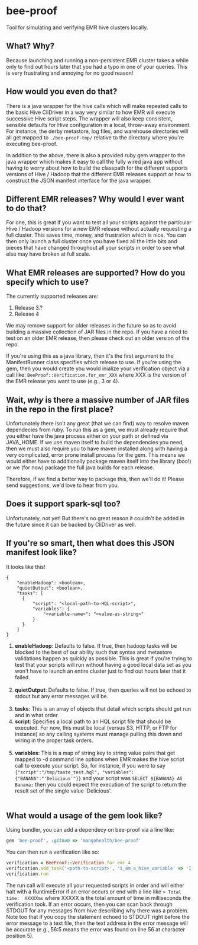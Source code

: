 # bee-proof
Tool for simulating and verifying EMR hive clusters locally.

## What? Why?
Because launching and running a non-persistent EMR cluster takes a while only to find out hours later that you had a typo in one of your queries.  This is very frustrating and annoying for no good reason!

## How would you even do that?
There is a java wrapper for the hive calls which will make repeated calls to the basic Hive CliDriver in a way very similar to how EMR will execute successive Hive script steps.  The wrapper will also keep consistent, sensible defaults for Hive configuration in a local, throw-away environment.  For instance, the derby metastore, log files, and warehouse directories will all get mapped to `./bee-proof-tmp/` relative to the directory where you're executing bee-proof.

In addition to the above, there is also a provided ruby gem wrapper to the java wrapper which makes it easy to call the fully wired java app without having to worry about how to build the classpath for the different supports versions of Hive / Hadoop that the different EMR releases support or how to construct the JSON manifest interface for the java wrapper.

## Different EMR releases?  Why would I ever want to do that?
For one, this is great if you want to test all your scripts against the particular Hive / Hadoop versions for a new EMR release without actually requesting a full cluster.  This saves time, money, and frustration which is nice.  You can then only launch a full cluster once you have fixed all the little bits and pieces that have changed throughout all your scripts in order to see what else may have broken at full scale.

## What EMR releases are supported? How do you specify which to use?
The currently supported releases are:

1. Release 3.?
2. Release 4

We may remove support for older releases in the future so as to avoid building a massive collection of JAR files in the repo.  If you have a need to test on an older EMR release, then please check out an older version of the repo.

If you're using this as a java library, then it's the first argument to the ManifestRunner class specifies which release to use.  If you're using the gem, then you would create you would inialize your verification object via a call like:  `BeeProof::Verification.for_emr_XXX` where XXX is the version of the EMR release you want to use (e.g., 3 or 4).

## Wait, *why* is there a massive number of JAR files in the repo in the first place?
Unfortunately there isn't any great (that we can find) way to resolve maven dependecies from ruby.  To run this as a gem, we must already require that you either have the java process either on your path or defined via JAVA_HOME.  If we use maven itself to build the dependencies you need, then we must also require you to have maven installed along with having a very complicated, error prone install process for the gem.  This means we would either have to additionally package maven itself into the library (boo!) or we (for now) package the full java builds for each release.

Therefore, if we find a better way to package this, then we'll do it!  Please send suggestions, we'd love to hear from you.

## Does it support spark-sql too?
Unfortunately, not yet!  But there's no great reason it couldn't be added in the future since it can be backed by CliDriver as well.

## If you're so smart, then what does this JSON manifest look like?
It looks like this!

```
{
    "enableHadoop": <boolean>,
    "quietOutput": <boolean>,
    "tasks": [
      {
          "script": "<local-path-to-HQL-script>",
          "variables": {
              "<variable-name>": "<value-as-string>"
          }
      }
    ]
}
```

1. **enableHadoop**: Defaults to false.  If true, then hadoop tasks will be blocked to the best of our ability such that syntax and metastore validations happen as quickly as possible.  This is great if you're trying to test that your scripts will run without having a good local data set as you won't have to launch an entire cluster just to find out hours later that it failed.<br/><br/>
2. **quietOutput**: Defaults to false.  If true, then queries will not be echoed to stdout but any error messages will be.<br/><br/>
3. **tasks**:  This is an array of objects that detail which scripts should get run and in what order.
  4. **script**:  Specifies a local path to an HQL script file that should be executed.  For now, this must be local (versus S3, HTTP, or FTP for instance) so any calling systems must manage pulling this down and wiring in the proper task orders.<br/><br/>
  5. **variables**:  This is a map of string key to string value pairs that get mapped to -d command line options when EMR makes the hive script call to execute your script.  So, for instance, if you were to say `{"script":"/tmp/taste_test.hql", "variables": {"BANANA":"'Delicious'"}}` and your script was `SELECT ${BANANA} AS Banana;` then you could expect the execution of the script to return the result set of the single value 'Delicious'.<br/><br/>

## What would a usage of the gem look like?
Using bundler, you can add a dependecy on bee-proof via a line like:

```ruby
gem 'bee-proof', :github => 'mangohealth/bee-proof'
```

You can then run a verification like so:

```ruby
verification = BeeProof::Verification.for_emr_4
verification.add_task('<path-to-script>', 'i_am_a_hive_variable' => 'I have a value!')
verification.run
```

The run call will execute all your requested scripts in order and will either halt with a RuntimeError if an error occurs or end with a line like `> Total time:  XXXXXms` where XXXXX is the total amount of time in milliseconds the verification took.  If an error occurs, then you can scan back through STDOUT for any messages from hive describing why there was a problem.  Note too that if you copy the statement echoed to STDOUT right before the error message to a text file, then the text address in the error message will be accurate (e.g., 56:5 means the error was found on line 56 at character position 5).
